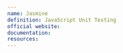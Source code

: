 ```yaml
---
name: Jasmine
definition: JavaScript Unit Testing
official website:
documentation:
resources:
---
```

